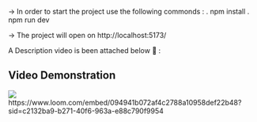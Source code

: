 -> In order to start the project use the following commonds : 
. npm install
. npm run dev

-> The project will open on http://localhost:5173/

A Description video is been attached below 🙂 : 

## Video Demonstration
<div>
    <a href="https://www.loom.com/share/094941b072af4c2788a10958def22b48">
      <img style="max-width:300px;" src="https://cdn.loom.com/sessions/thumbnails/094941b072af4c2788a10958def22b48-with-play.gif">
    </a>
</div>
https://www.loom.com/embed/094941b072af4c2788a10958def22b48?sid=c2132ba9-b271-40f6-963a-e88c790f9954

